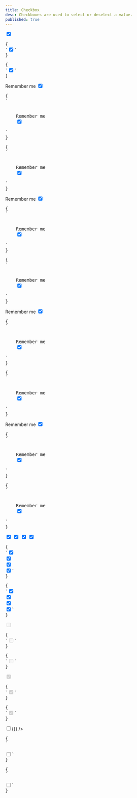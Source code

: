 ```yaml
---
title: Checkbox
desc: Checkboxes are used to select or deselect a value.
published: true
---
```


<script>
  import Component from "@components/Component.svelte"
  import ClassTable from "@components/ClassTable.svelte"
  import { prefix } from '$lib/stores';
  import { replace } from '$lib/actions';
  let indeterminate = true;
</script>

<ClassTable
data="{[
  { type:'component', class: 'form-control', desc: 'Container element' },
  { type:'component', class: 'checkbox', desc: 'For checkbox' },
  { type:'modifier', class: 'checkbox-primary', desc: 'Adds `primary` to checkbox' },
  { type:'modifier', class: 'checkbox-secondary', desc: 'Adds `secondary` to checkbox' },
  { type:'modifier', class: 'checkbox-accent', desc: 'Adds `accent` to checkbox' },
  { type:'responsive', class: 'checkbox-lg', desc: 'Large checkbox' },
  { type:'responsive', class: 'checkbox-md', desc: 'Medium checkbox (default)' },
  { type:'responsive', class: 'checkbox-sm', desc: 'Small checkbox' },
  { type:'responsive', class: 'checkbox-xs', desc: 'Extra small checkbox' },
]}"
/>

<Component title="Checkbox">
<input type="checkbox" checked="checked" class="checkbox" />
<pre slot="html" use:replace={{ to: $prefix }}>{
`<input type="checkbox" checked="checked" class="$$checkbox" />`
}</pre>
<pre slot="react" use:replace={{ to: $prefix }}>{
`<input type="checkbox" checked="checked" className="$$checkbox" />`
}</pre>
</Component>

<Component title="With label and form-control">
<div class="form-control w-52">
  <label class="cursor-pointer label">
    <span class="label-text">Remember me</span> 
    <input type="checkbox" checked="checked" class="checkbox" />
  </label>
</div>
<pre slot="html" use:replace={{ to: $prefix }}>{
`<div class="$$form-control">
  <label class="$$label cursor-pointer">
    <span class="$$label-text">Remember me</span> 
    <input type="checkbox" checked="checked" class="$$checkbox" />
  </label>
</div>`
}</pre>
<pre slot="react" use:replace={{ to: $prefix }}>{
`<div className="$$form-control">
  <label className="$$label cursor-pointer">
    <span className="$$label-text">Remember me</span> 
    <input type="checkbox" checked="checked" className="$$checkbox" />
  </label>
</div>`
}</pre>
</Component>

<Component title="Primary color">
<div class="form-control w-52">
  <label class="cursor-pointer label">
    <span class="label-text">Remember me</span> 
    <input type="checkbox" checked="checked" class="checkbox checkbox-primary" />
  </label>
</div>
<pre slot="html" use:replace={{ to: $prefix }}>{
`<div class="$$form-control">
  <label class="$$label cursor-pointer">
    <span class="$$label-text">Remember me</span> 
    <input type="checkbox" checked="checked" class="$$checkbox checkbox-primary" />
  </label>
</div>`
}</pre>
<pre slot="react" use:replace={{ to: $prefix }}>{
`<div className="$$form-control">
  <label className="$$label cursor-pointer">
    <span className="$$label-text">Remember me</span> 
    <input type="checkbox" checked="checked" className="$$checkbox checkbox-primary" />
  </label>
</div>`
}</pre>
</Component>

<Component title="Secondary color">
<div class="form-control w-52">
  <label class="cursor-pointer label">
    <span class="label-text">Remember me</span> 
    <input type="checkbox" checked="checked" class="checkbox checkbox-secondary" />
  </label>
</div>
<pre slot="html" use:replace={{ to: $prefix }}>{
`<div class="$$form-control">
  <label class="$$cursor-pointer $$label">
    <span class="$$label-text">Remember me</span>
    <input type="checkbox" checked="checked" class="$$checkbox $$checkbox-secondary" />
  </label>
</div>`
}</pre>
<pre slot="react" use:replace={{ to: $prefix }}>{
`<div className="$$form-control">
  <label className="$$cursor-pointer $$label">
    <span className="$$label-text">Remember me</span>
    <input type="checkbox" checked="checked" className="$$checkbox $$checkbox-secondary" />
  </label>
</div>`
}</pre>
</Component>

<Component title="Accent color">
<div class="form-control w-52">
  <label class="cursor-pointer label">
    <span class="label-text">Remember me</span> 
    <input type="checkbox" checked="checked" class="checkbox checkbox-accent" />
  </label>
</div>
<pre slot="html" use:replace={{ to: $prefix }}>{
`<div class="$$form-control">
  <label class="$$cursor-pointer $$label">
    <span class="$$label-text">Remember me</span>
    <input type="checkbox" checked="checked" class="$$checkbox $$checkbox-accent" />
  </label>
</div>`
}</pre>
<pre slot="react" use:replace={{ to: $prefix }}>{
`<div className="$$form-control">
  <label className="$$cursor-pointer $$label">
    <span className="$$label-text">Remember me</span>
    <input type="checkbox" checked="checked" className="$$checkbox $$checkbox-accent" />
  </label>
</div>`
}</pre>
</Component>

<Component title="Sizes">
<div class="flex flex-col items-center gap-2">
  <input type="checkbox" checked="checked" class="checkbox checkbox-xs" /> 
  <input type="checkbox" checked="checked" class="checkbox checkbox-sm" /> 
  <input type="checkbox" checked="checked" class="checkbox checkbox-md" /> 
  <input type="checkbox" checked="checked" class="checkbox checkbox-lg" />
</div>
<pre slot="html" use:replace={{ to: $prefix }}>{
`<input type="checkbox" checked="checked" class="$$checkbox $$checkbox-xs" /> 
<input type="checkbox" checked="checked" class="$$checkbox $$checkbox-sm" /> 
<input type="checkbox" checked="checked" class="$$checkbox $$checkbox-md" /> 
<input type="checkbox" checked="checked" class="$$checkbox $$checkbox-lg" />`
}</pre>
<pre slot="react" use:replace={{ to: $prefix }}>{
`<input type="checkbox" checked="checked" className="$$checkbox $$checkbox-xs" /> 
<input type="checkbox" checked="checked" className="$$checkbox $$checkbox-sm" /> 
<input type="checkbox" checked="checked" className="$$checkbox $$checkbox-md" /> 
<input type="checkbox" checked="checked" className="$$checkbox $$checkbox-lg" />`
}</pre>
</Component>

<Component title="Disabled">
<input type="checkbox" disabled="disabled" class="checkbox" />
<pre slot="html" use:replace={{ to: $prefix }}>{
`<input type="checkbox" class="$$checkbox" disabled />`
}</pre>
<pre slot="react" use:replace={{ to: $prefix }}>{
`<input type="checkbox" className="$$checkbox" disabled />`
}</pre>
</Component>

<Component title="Disabled and checked">
<input type="checkbox" disabled="disabled" class="checkbox" checked="checked" />
<pre slot="html" use:replace={{ to: $prefix }}>{
`<input type="checkbox" class="$$checkbox" disabled checked />`
}</pre>
<pre slot="react" use:replace={{ to: $prefix }}>{
`<input type="checkbox" className="$$checkbox" disabled checked />`
}</pre>
</Component>

<Component title="Indeterminate">
<input type="checkbox" class="checkbox" bind:indeterminate on:click|preventDefault={()=>{}} />
<pre slot="html" use:replace={{ to: $prefix }}>{
`<!-- You can make a checkbox indeterminate using JS -->
<script>
  document.getElementById("my-checkbox").indeterminate = true
</script>
<input type="checkbox" class="$$checkbox" id="my-checkbox" />`
}</pre>
<pre slot="react" use:replace={{ to: $prefix }}>{
`<!-- You can make a checkbox indeterminate using JS -->
<script>
  document.getElementById("my-checkbox").indeterminate = true
</script>
<input type="checkbox" className="$$checkbox" id="my-checkbox" />`
}</pre>
</Component>
